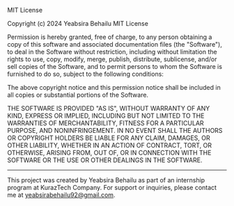 MIT License

Copyright (c) 2024 Yeabsira Behailu
MIT License



Permission is hereby granted, free of charge, to any person obtaining a copy of this software and associated documentation files (the "Software"), to deal in the Software without restriction, including without limitation the rights to use, copy, modify, merge, publish, distribute, sublicense, and/or sell copies of the Software, and to permit persons to whom the Software is furnished to do so, subject to the following conditions:

The above copyright notice and this permission notice shall be included in all copies or substantial portions of the Software.

THE SOFTWARE IS PROVIDED "AS IS", WITHOUT WARRANTY OF ANY KIND, EXPRESS OR IMPLIED, INCLUDING BUT NOT LIMITED TO THE WARRANTIES OF MERCHANTABILITY, FITNESS FOR A PARTICULAR PURPOSE, AND NONINFRINGEMENT. IN NO EVENT SHALL THE AUTHORS OR COPYRIGHT HOLDERS BE LIABLE FOR ANY CLAIM, DAMAGES, OR OTHER LIABILITY, WHETHER IN AN ACTION OF CONTRACT, TORT, OR OTHERWISE, ARISING FROM, OUT OF, OR IN CONNECTION WITH THE SOFTWARE OR THE USE OR OTHER DEALINGS IN THE SOFTWARE.

---

This project was created by Yeabsira Behailu as part of an internship program at KurazTech Company. For support or inquiries, please contact me at [yeabsirabehailu92@gmail.com](mailto:yeabsirabehailu92@gmail.com).
